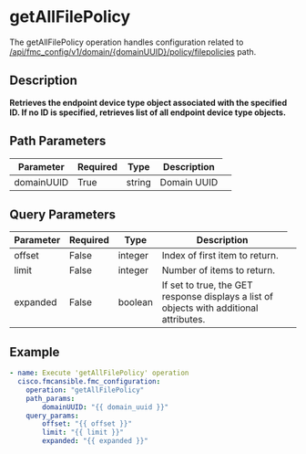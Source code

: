 # getAllFilePolicy

The getAllFilePolicy operation handles configuration related to [/api/fmc_config/v1/domain/{domainUUID}/policy/filepolicies](/paths//api/fmc_config/v1/domain/{domain_uuid}/policy/filepolicies.md) path.&nbsp;
## Description
**Retrieves the endpoint device type object associated with the specified ID. If no ID is specified, retrieves list of all endpoint device type objects.**

## Path Parameters
| Parameter | Required | Type | Description |
| --------- | -------- | ---- | ----------- |
| domainUUID | True | string <td colspan=3> Domain UUID |

## Query Parameters
| Parameter | Required | Type | Description |
| --------- | -------- | ---- | ----------- |
| offset | False | integer <td colspan=3> Index of first item to return. |
| limit | False | integer <td colspan=3> Number of items to return. |
| expanded | False | boolean <td colspan=3> If set to true, the GET response displays a list of objects with additional attributes. |

## Example
```yaml
- name: Execute 'getAllFilePolicy' operation
  cisco.fmcansible.fmc_configuration:
    operation: "getAllFilePolicy"
    path_params:
        domainUUID: "{{ domain_uuid }}"
    query_params:
        offset: "{{ offset }}"
        limit: "{{ limit }}"
        expanded: "{{ expanded }}"

```